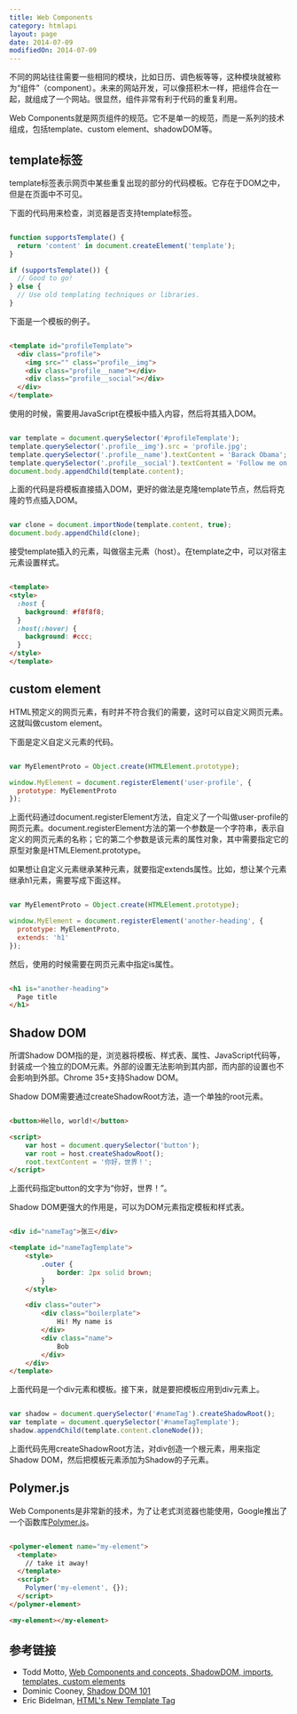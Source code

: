 ```yaml
---
title: Web Components
category: htmlapi
layout: page
date: 2014-07-09
modifiedOn: 2014-07-09
---
```


不同的网站往往需要一些相同的模块，比如日历、调色板等等，这种模块就被称为“组件”（component）。未来的网站开发，可以像搭积木一样，把组件合在一起，就组成了一个网站。很显然，组件非常有利于代码的重复利用。

Web Components就是网页组件的规范。它不是单一的规范，而是一系列的技术组成，包括template、custom element、shadowDOM等。

## template标签

template标签表示网页中某些重复出现的部分的代码模板。它存在于DOM之中，但是在页面中不可见。

下面的代码用来检查，浏览器是否支持template标签。

```javascript

function supportsTemplate() {
  return 'content' in document.createElement('template');
}

if (supportsTemplate()) {
  // Good to go!
} else {
  // Use old templating techniques or libraries.
}

```

下面是一个模板的例子。

```html

<template id="profileTemplate">
  <div class="profile">
    <img src="" class="profile__img">
    <div class="profile__name"></div>
    <div class="profile__social"></div>
  </div>
</template>

```

使用的时候，需要用JavaScript在模板中插入内容，然后将其插入DOM。

```javascript

var template = document.querySelector('#profileTemplate');
template.querySelector('.profile__img').src = 'profile.jpg';
template.querySelector('.profile__name').textContent = 'Barack Obama';
template.querySelector('.profile__social').textContent = 'Follow me on Twitter';
document.body.appendChild(template.content);

```

上面的代码是将模板直接插入DOM，更好的做法是克隆template节点，然后将克隆的节点插入DOM。

```javascript

var clone = document.importNode(template.content, true);
document.body.appendChild(clone);

```

接受template插入的元素，叫做宿主元素（host）。在template之中，可以对宿主元素设置样式。

```html

<template>
<style>
  :host {
    background: #f8f8f8;
  } 
  :host(:hover) {
    background: #ccc;
  }
</style>
</template>

```

## custom element

HTML预定义的网页元素，有时并不符合我们的需要，这时可以自定义网页元素。这就叫做custom element。

下面是定义自定义元素的代码。

```javascript

var MyElementProto = Object.create(HTMLElement.prototype);

window.MyElement = document.registerElement('user-profile', {
  prototype: MyElementProto
});

```

上面代码通过document.registerElement方法，自定义了一个叫做user-profile的网页元素。document.registerElement方法的第一个参数是一个字符串，表示自定义的网页元素的名称；它的第二个参数是该元素的属性对象，其中需要指定它的原型对象是HTMLElement.prototype。

如果想让自定义元素继承某种元素，就要指定extends属性。比如，想让某个元素继承h1元素，需要写成下面这样。

```javascript

var MyElementProto = Object.create(HTMLElement.prototype);

window.MyElement = document.registerElement('another-heading', {
  prototype: MyElementProto,
  extends: 'h1' 
});

```

然后，使用的时候需要在网页元素中指定is属性。

```html

<h1 is="another-heading">
  Page title
</h1>

```

## Shadow DOM

所谓Shadow DOM指的是，浏览器将模板、样式表、属性、JavaScript代码等，封装成一个独立的DOM元素。外部的设置无法影响到其内部，而内部的设置也不会影响到外部。Chrome 35+支持Shadow DOM。

Shadow DOM需要通过createShadowRoot方法，造一个单独的root元素。

```html

<button>Hello, world!</button>

<script>
	var host = document.querySelector('button');
	var root = host.createShadowRoot();
	root.textContent = '你好，世界！';
</script>

```

上面代码指定button的文字为“你好，世界！”。

Shadow DOM更强大的作用是，可以为DOM元素指定模板和样式表。

```html

<div id="nameTag">张三</div>

<template id="nameTagTemplate">
	<style>
		.outer {
			border: 2px solid brown;
		}
	</style>

	<div class="outer">
		<div class="boilerplate">
			Hi! My name is
		</div>
		<div class="name">
			Bob
		</div>
	</div>
</template>

```

上面代码是一个div元素和模板。接下来，就是要把模板应用到div元素上。

```javascript

var shadow = document.querySelector('#nameTag').createShadowRoot();
var template = document.querySelector('#nameTagTemplate');
shadow.appendChild(template.content.cloneNode());

```

上面代码先用createShadowRoot方法，对div创造一个根元素，用来指定Shadow DOM，然后把模板元素添加为Shadow的子元素。

## Polymer.js

Web Components是非常新的技术，为了让老式浏览器也能使用，Google推出了一个函数库[Polymer.js](http://www.polymer-project.org/)。

```html

<polymer-element name="my-element">
  <template>
    // take it away!
  </template>
  <script>
    Polymer('my-element', {});
  </script>
</polymer-element>

<my-element></my-element>

```

## 参考链接

- Todd Motto, [Web Components and concepts, ShadowDOM, imports, templates, custom elements](http://toddmotto.com/web-components-concepts-shadow-dom-imports-templates-custom-elements/)
- Dominic Cooney, [Shadow DOM 101](http://www.html5rocks.com/en/tutorials/webcomponents/shadowdom/)
- Eric Bidelman, [HTML's New Template Tag](http://www.html5rocks.com/en/tutorials/webcomponents/template/)

